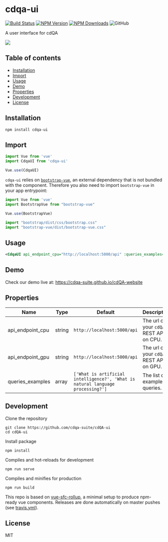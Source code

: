 # cdqa-ui

[![Build Status](https://travis-ci.com/cdqa-suite/cdQA-ui.svg?token=Vzy9RRKRZ41ynd9q2BRX&branch=master)](https://travis-ci.com/cdqa-suite/cdQA-ui)
[![NPM Version](https://img.shields.io/npm/v/cdqa-ui.svg)](https://www.npmjs.com/package/cdqa-ui)
[![NPM Downloads](https://img.shields.io/npm/dm/cdqa-ui.svg)](https://www.npmjs.com/package/cdqa-ui)
![GitHub](https://img.shields.io/github/license/cdqa-suite/cdqa-ui.svg)

A user interface for cdQA

![](https://cdqa-suite.github.io/cdQA-website/img/suite-2.822c5624.png)

## Table of contents <!-- omit in toc -->

- [Installation](#Installation)
- [Import](#Import)
- [Usage](#Usage)
- [Demo](#Demo)
- [Properties](#Properties)
- [Development](#Development)
- [License](#License)

## Installation

```shell
npm install cdqa-ui
```

## Import

```javascript
import Vue from 'vue'
import CdqaUI from 'cdqa-ui'

Vue.use(CdqaUI)
```

`cdqa-ui` relies on [`bootstrap-vue`](https://bootstrap-vue.js.org/), an external dependency that is not bundled with the component. Therefore you also need to import `bootstrap-vue` in your app entrypoint:

```javascript
import Vue from 'vue'
import BootstrapVue from "bootstrap-vue"

Vue.use(BootstrapVue)

import "bootstrap/dist/css/bootstrap.css"
import "bootstrap-vue/dist/bootstrap-vue.css"
```

## Usage

```xml
<CdqaUI api_endpoint_cpu="http://localhost:5000/api" :queries_examples="['What is Artificial Intelligence?', 'What is Blockchain?']"></CdqaUI>
```

## Demo

Check our demo live at: https://cdqa-suite.github.io/cdQA-website

## Properties

| Name         | Type   | Default                     | Description                      |
| ------------ | ------ | --------------------------- | -------------------------------- |
| api_endpoint_cpu | string | `http://localhost:5000/api` | The url of your `cdQA` REST API on CPU. |
| api_endpoint_gpu | string | `http://localhost:5000/api` | The url of your `cdQA` REST API on GPU. |
| queries_examples | array | `['What is artificial intelligence?', 'What is natural language processing?']` | The list of example queries. |

## Development

Clone the repository

```shell
git clone https://github.com/cdqa-suite/cdQA-ui
cd cdQA-ui
```

Install package

```shell
npm install
```

Compiles and hot-reloads for development

```shell
npm run serve
```

Compiles and minifies for production

```shell
npm run build
```

This repo is based on [vue-sfc-rollup](https://github.com/team-innovation/vue-sfc-rollup), a minimal setup to produce npm-ready vue components. Releases are done automatically on master pushes (see [travis.yml](travis.yml)).

## License

MIT